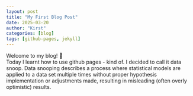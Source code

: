 ```yaml
---
layout: post
title: "My First Blog Post"
date: 2025-03-20
author: "Kirst"
categories: [blog]
tags: [github-pages, jekyll]
---
```


Welcome to my blog! 🚀  
Today I learnt how to use github pages - kind of. I decided to call it data snoop. Data snooping describes a process where statistical models are applied to a data set multiple times without proper hypothesis implementation or adjustments made, resulting in misleading (often overly optimistic) results.
